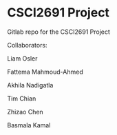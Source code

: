 # CSCI2691 Project

Gitlab repo for the CSCI2691 Project

Collaborators:

Liam Osler

Fattema Mahmoud-Ahmed

Akhila Nadigatla

Tim Chian

Zhizao Chen

Basmala Kamal